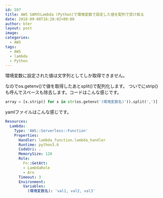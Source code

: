 ```yaml
---
id: 597
title: AWS SAMのLambda (Python)で環境変数で設定した値を配列で受け取る
date: 2018-09-08T16:28:02+09:00
author: kter
layout: post
image: 
categories:
  - AWS
tags:
  - AWS
  - lambda
  - Python
---
```

環境変数に設定された値は文字列としてしか取得できません。

なのでos.getenv()で値を取得したあとsplit()で配列化します。
ついでにstrip()も呼んでスペースも除去します。コードはこんな感じです。

```py
array = [x.strip() for x in str(os.getenv('(環境変数名)')).split(',')]
```

yamlファイルはこんな感じです。

```yaml
Resources:
  Lambda:
    Type: 'AWS::Serverless::Function'
    Properties:
      Handler: lambda_function.lambda_handler
      Runtime: python3.6
      CodeUri: .
      MemorySize: 128
      Role:
        Fn::GetAtt:
        - LambdaRole
        - Arn
      Timeout: 3
      Environment:
        Variables:
          (環境変数名): 'val1, val2, val3'
```

